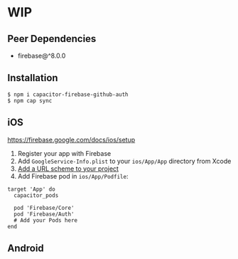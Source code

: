 # WIP

## Peer Dependencies

- firebase@^8.0.0

## Installation

```
$ npm i capacitor-firebase-github-auth
$ npm cap sync
```

## iOS

https://firebase.google.com/docs/ios/setup

1. Register your app with Firebase
2. Add `GoogleService-Info.plist` to your `ios/App/App` directory from Xcode
3. [Add a URL scheme to your project](https://developers.google.com/identity/sign-in/ios/start-integrating#add_a_url_scheme_to_your_project)
4. Add Firebase pod in `ios/App/Podfile`:

```
target 'App' do
  capacitor_pods

  pod 'Firebase/Core'
  pod 'Firebase/Auth'
  # Add your Pods here
end
```

## Android
